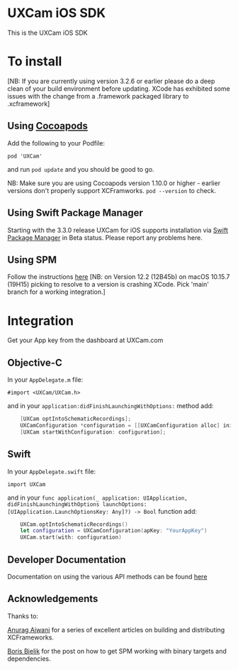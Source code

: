 # UXCam iOS SDK

This is the UXCam iOS SDK

# To install

[NB: If you are currently using version 3.2.6 or earlier please do a deep clean of your build environment before updating. XCode has exhibited some issues with the change from a .framework packaged library to .xcframework]

## Using [Cocoapods](https://cocoapods.org/)

Add the following to your Podfile:

`pod 'UXCam'`

and run `pod update` and you should be good to go.

NB: Make sure you are using Cocoapods version 1.10.0 or higher - earlier versions don't properly support XCFramworks. `pod --version` to check.


## Using Swift Package Manager

Starting with the 3.3.0 release UXCam for iOS supports installation via [Swift Package Manager](https://swift.org/package-manager/) in Beta status. Please report any problems here.

## Using SPM

Follow the instructions [here](SwiftPM-README.md)
[NB: on Version 12.2 (12B45b) on macOS 10.15.7 (19H15) picking to resolve to a version is crashing XCode. Pick 'main' branch for a working integration.]

# Integration

Get your App key from the dashboard at UXCam.com

## Objective-C

In your `AppDelegate.m` file:

	#import <UXCam/UXCam.h>

and in your `application:didFinishLaunchingWithOptions:` method add:

```objective-c
	[UXCam optIntoSchematicRecordings];
	UXCamConfiguration *configuration = [[UXCamConfiguration alloc] initWithAppKey:@"YourAppKey"];
	[UXCam startWithConfiguration: configuration];
```

## Swift

In your `AppDelegate.swift` file:

	import UXCam
	
and in your `func application(_ application: UIApplication, didFinishLaunchingWithOptions launchOptions: [UIApplication.LaunchOptionsKey: Any]?) -> Bool` function add:

```swift
	UXCam.optIntoSchematicRecordings()
	let configuration = UXCamConfiguration(apKey: "YourAppKey")
	UXCam.start(with: configuration)
```


## Developer Documentation

Documentation on using the various API methods can be found [here](https://help.uxcam.com/hc/en-us/categories/115000129131-Developer-Guide)



## Acknowledgements

Thanks to:

 [Anurag Ajwani](https://medium.com/@anuragajwani) for a series of excellent articles on building and distributing XCFrameworks.
 
 [Boris Bielik](https://forums.swift.org/t/swiftpm-binary-target-with-sub-dependencies/40197/7) for the post on how to get SPM working with binary targets and dependencies.
 
